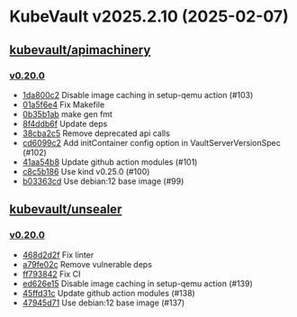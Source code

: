 # KubeVault v2025.2.10 (2025-02-07)


## [kubevault/apimachinery](https://github.com/kubevault/apimachinery)

### [v0.20.0](https://github.com/kubevault/apimachinery/releases/tag/v0.20.0)

- [1da800c2](https://github.com/kubevault/apimachinery/commit/1da800c2) Disable image caching in setup-qemu action (#103)
- [01a5f6e4](https://github.com/kubevault/apimachinery/commit/01a5f6e4) Fix Makefile
- [0b35b1ab](https://github.com/kubevault/apimachinery/commit/0b35b1ab) make gen fmt
- [8f4ddb6f](https://github.com/kubevault/apimachinery/commit/8f4ddb6f) Update deps
- [38cba2c5](https://github.com/kubevault/apimachinery/commit/38cba2c5) Remove deprecated api calls
- [cd6099c2](https://github.com/kubevault/apimachinery/commit/cd6099c2) Add initContainer config option in VaultServerVersionSpec (#102)
- [41aa54b8](https://github.com/kubevault/apimachinery/commit/41aa54b8) Update github action modules (#101)
- [c8c5b186](https://github.com/kubevault/apimachinery/commit/c8c5b186) Use kind v0.25.0 (#100)
- [b03363cd](https://github.com/kubevault/apimachinery/commit/b03363cd) Use debian:12 base image (#99)



## [kubevault/unsealer](https://github.com/kubevault/unsealer)

### [v0.20.0](https://github.com/kubevault/unsealer/releases/tag/v0.20.0)

- [468d2d2f](https://github.com/kubevault/unsealer/commit/468d2d2f) Fix linter
- [a79fe02c](https://github.com/kubevault/unsealer/commit/a79fe02c) Remove vulnerable deps
- [ff793842](https://github.com/kubevault/unsealer/commit/ff793842) Fix CI
- [ed626e15](https://github.com/kubevault/unsealer/commit/ed626e15) Disable image caching in setup-qemu action (#139)
- [45ffd31c](https://github.com/kubevault/unsealer/commit/45ffd31c) Update github action modules (#138)
- [47945d71](https://github.com/kubevault/unsealer/commit/47945d71) Use debian:12 base image (#137)



